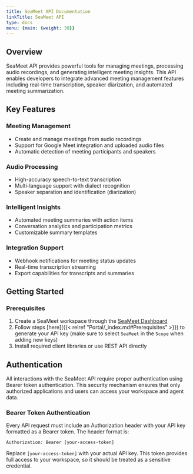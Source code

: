 ```yaml
---
title: SeaMeet API Documentation
linkTitle: SeaMeet API
type: docs
menu: {main: {weight: 30}}
---
```


## Overview
SeaMeet API provides powerful tools for managing meetings, processing audio recordings, and generating intelligent meeting insights. This API enables developers to integrate advanced meeting management features including real-time transcription, speaker diarization, and automated meeting summarization.

## Key Features

### Meeting Management
- Create and manage meetings from audio recordings
- Support for Google Meet integration and uploaded audio files
- Automatic detection of meeting participants and speakers

### Audio Processing
- High-accuracy speech-to-text transcription
- Multi-language support with dialect recognition
- Speaker separation and identification (diarization)

### Intelligent Insights
- Automated meeting summaries with action items
- Conversation analytics and participation metrics
- Customizable summary templates

### Integration Support
- Webhook notifications for meeting status updates
- Real-time transcription streaming
- Export capabilities for transcripts and summaries

## Getting Started

### Prerequisites
1. Create a SeaMeet workspace through the [SeaMeet Dashboard](https://meet.seasalt.ai)
2. Follow steps [here]({{< relref "Portal/_index.md#Prerequisites" >}}) to generate your API key (make sure to select `SeaMeet` in the `Scope` when adding new keys)
3. Install required client libraries or use REST API directly

## Authentication

All interactions with the SeaMeet API require proper authentication using Bearer token authentication. This security mechanism ensures that only authorized applications and users can access your workspace and agent data.

### Bearer Token Authentication

Every API request must include an Authorization header with your API key formatted as a Bearer token. The header format is:

```
Authorization: Bearer [your-access-token]
```

Replace `[your-access-token]` with your actual API key. This token provides full access to your workspace, so it should be treated as a sensitive credential.
